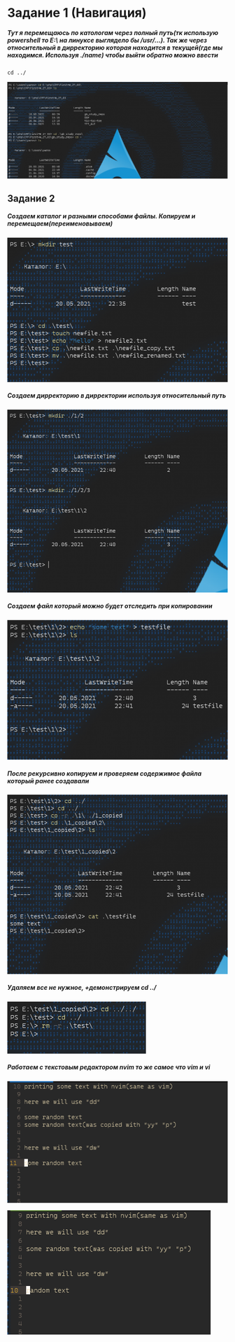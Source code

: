 # Задание 1 (Навигация)
##### Тут я перемещаюсь по катологам через полный путь(тк использую powershell то E:\ на линуксе выглядело бы /usr/...). Так же через относительный в дирректорию которая находится в текущей(где мы находимся. Используя ./name) чтобы выйти обратно можно ввести


    cd ../
  
![](./Screenshot_1.png)

## Задание 2

##### Создаем каталог и разными способами файлы. Копируем и перемещаем(переименовываем)
![](./Screenshot_2.png)

##### Создаем дирректорию в дирректории используя относительный путь
![](./Screenshot_3.png)

##### Создаем файл который можно будет отследить при копировании
![](./Screenshot_4.png)

##### После рекурсивно копируем и проверяем содержимое файла который ранее создавали
![](./Screenshot_5.png)

##### Удаляем все не нужное, +демонстрируем cd ../
![](./Screenshot_6.png)

##### Работаем с текстовым редактором nvim то же самое что vim и vi
![](./Screenshot_7.png)

![](./Screenshot_8.png)
